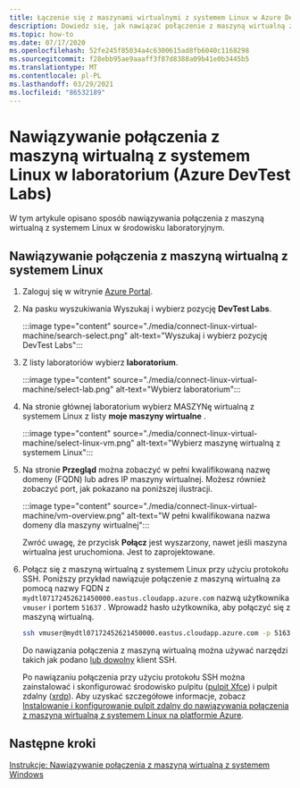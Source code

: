 ```yaml
---
title: Łączenie się z maszynami wirtualnymi z systemem Linux w Azure DevTest Labs
description: Dowiedz się, jak nawiązać połączenie z maszyną wirtualną z systemem Linux w środowisku laboratoryjnym (Azure DevTest Labs)
ms.topic: how-to
ms.date: 07/17/2020
ms.openlocfilehash: 52fe245f85034a4c6300615ad8fb6040c1168298
ms.sourcegitcommit: f28ebb95ae9aaaff3f87d8388a09b41e0b3445b5
ms.translationtype: MT
ms.contentlocale: pl-PL
ms.lasthandoff: 03/29/2021
ms.locfileid: "86532189"
---
```

# <a name="connect-to-a-linux-vm-in-your-lab-azure-devtest-labs"></a>Nawiązywanie połączenia z maszyną wirtualną z systemem Linux w laboratorium (Azure DevTest Labs)
W tym artykule opisano sposób nawiązywania połączenia z maszyną wirtualną z systemem Linux w środowisku laboratoryjnym. 

## <a name="connect-to-a-linux-vm"></a>Nawiązywanie połączenia z maszyną wirtualną z systemem Linux
1. Zaloguj się w witrynie [Azure Portal](https://portal.azure.com).
1. Na pasku wyszukiwania Wyszukaj i wybierz pozycję **DevTest Labs**. 

    :::image type="content" source="./media/connect-linux-virtual-machine/search-select.png" alt-text="Wyszukaj i wybierz pozycję DevTest Labs":::    
1. Z listy laboratoriów wybierz **laboratorium**.

    :::image type="content" source="./media/connect-linux-virtual-machine/select-lab.png" alt-text="Wybierz laboratorium":::            
1. Na stronie głównej laboratorium wybierz MASZYNę wirtualną z systemem Linux z listy **moje maszyny wirtualne** . 

    :::image type="content" source="./media/connect-linux-virtual-machine/select-linux-vm.png" alt-text="Wybierz maszynę wirtualną z systemem Linux":::        
5. Na stronie **Przegląd** można zobaczyć w pełni kwalifikowaną nazwę domeny (FQDN) lub adres IP maszyny wirtualnej. Możesz również zobaczyć port, jak pokazano na poniższej ilustracji.

    :::image type="content" source="./media/connect-linux-virtual-machine/vm-overview.png" alt-text="W pełni kwalifikowana nazwa domeny dla maszyny wirtualnej":::    

    Zwróć uwagę, że przycisk **Połącz** jest wyszarzony, nawet jeśli maszyna wirtualna jest uruchomiona. Jest to zaprojektowane.
6.  Połącz się z maszyną wirtualną z systemem Linux przy użyciu protokołu SSH. Poniższy przykład nawiązuje połączenie z maszyną wirtualną za pomocą nazwy FQDN z `mydtl07172452621450000.eastus.cloudapp.azure.com` nazwą użytkownika `vmuser` i portem `51637` . Wprowadź hasło użytkownika, aby połączyć się z maszyną wirtualną. 

    ```bash
    ssh vmuser@mydtl07172452621450000.eastus.cloudapp.azure.com -p 51637
    ```

    Do nawiązania połączenia z maszyną wirtualną można używać narzędzi takich jak podano [lub dowolny](https://www.putty.org/) klient SSH. 

    Po nawiązaniu połączenia przy użyciu protokołu SSH można zainstalować i skonfigurować środowisko pulpitu ([pulpit Xfce](https://www.xfce.org)) i pulpit zdalny ([xrdp](http://xrdp.org)).  Aby uzyskać szczegółowe informacje, zobacz [Instalowanie i konfigurowanie pulpit zdalny do nawiązywania połączenia z maszyną wirtualną z systemem Linux na platformie Azure](../virtual-machines/linux/use-remote-desktop.md). 

## <a name="next-steps"></a>Następne kroki
[Instrukcje: Nawiązywanie połączenia z maszyną wirtualną z systemem Windows](connect-windows-virtual-machine.md)
